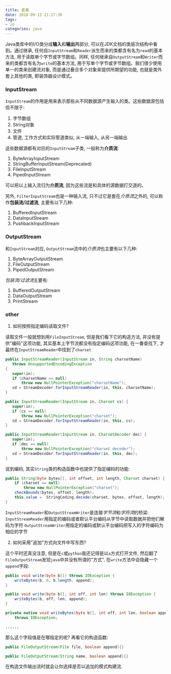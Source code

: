 ```yaml
---
title: 查漏
date: 2018-09-12 21:27:30
tags:
- io
categories: java
---
```


Java类库中的I/O类分成**输入**和**输出**两部分, 可以在JDK文档的类层次结构中看到。通过继承, 任何自`InputStream`和`Reader`派生而来的类都含有名为`read`的基本方法, 用于读取单个字节或字节数组。同样, 任何继承自`OutputStream`和`Writer`而来的类都含有名为`write`的基本方法, 用于写单个字节或字节数组。我们很少使用单一的类来创建流对象, 而是通过叠合多个对象来提供所期望的功能, 也就是类外套上其他的类, 即装饰器设计模式。

<!--more-->

### InputStream

`InputStream`的作用是用来表示那些从不同数据源产生输入的类。这些数据源包括但不限于:
 1. 字节数组
 2. String对象
 3. 文件
 4. 管道, 工作方式和实际管道类似, 从一端输入, 从另一端输出

这些数据源都有对应的`InputStream`子类, 一般称为**介质流**:
 1. ByteArrayInputStream
 2. StringBufferInputStream(Deprecated)
 3. FileInputStream
 4. PipedInputStream

 可以把以上输入流归为**介质流**, 因为这些流是和具体的源数据打交道的。

 另外, `FilterInputStream`也是一种输入流, 只不过它是套在*介质流*之外的, 可以称作**包装流/过滤流**, 主要有以下几种:
 1. BufferedInputStream
 2. DataInputStream
 3. PushbackInputStream


### OutputStream

和`InputStream`对应, `OutputStream`流中的*介质流*也主要有以下几种:
 1. ByteArrayOutputStream
 2. FileOutputStream
 3. PipedOutputStream

*包装流/过滤流*主要有:
 1. BufferedOutputStream
 2. DataOutputStream
 3. PrintStream

 ### other

 1. 如何按照指定编码读取文件?

 读取文件一般就想到用`FileInputStream`, 但是我们看下它的构造方法, 并没有提供"编码"这项功能, 其实基本上字节流都没有指定编码这项功能, 在一番查找下, 才最终在`InputStreamReader`中找到了`charset`
 
 ``` java
public InputStreamReader(InputStream in, String charsetName)
    throws UnsupportedEncodingException
{
    super(in);
    if (charsetName == null)
        throw new NullPointerException("charsetName");
    sd = StreamDecoder.forInputStreamReader(in, this, charsetName);
}

public InputStreamReader(InputStream in, Charset cs) {
    super(in);
    if (cs == null)
        throw new NullPointerException("charset");
    sd = StreamDecoder.forInputStreamReader(in, this, cs);
}

public InputStreamReader(InputStream in, CharsetDecoder dec) {
    super(in);
    if (dec == null)
        throw new NullPointerException("charset decoder");
    sd = StreamDecoder.forInputStreamReader(in, this, dec);
}
```

说到编码, 其实`String`类的构造函数中也提供了指定编码的功能:

``` java
public String(byte bytes[], int offset, int length, Charset charset) {
    if (charset == null)
        throw new NullPointerException("charset");
    checkBounds(bytes, offset, length);
    this.value =  StringCoding.decode(charset, bytes, offset, length);
}
```

`InputStreamReader`和`OutputStreamWriter`是连接*字节流*和*字符流*的桥梁: 
`InputStreamReader`用指定的编码或者默认平台编码从字节中读取数据并把他们解码为字符
`OutputStreamWriter`用指定的编码或默认平台编码把写入的字符编码为相应的字节

2. 如何采用"追加"方式向文件中写东西?

这个平时还真没注意, 但是在`c`或`python`我还记得是以`a`方式打开文件, 然后翻了`FileOutputStream`发现`java`中并没有所谓的"方式", 在`write`方法中会隐藏一个`append`字段:

``` java
public void write(byte b[]) throws IOException {
    writeBytes(b, 0, b.length, append);
}

public void write(byte b[], int off, int len) throws IOException {
    writeBytes(b, off, len, append);
}

private native void writeBytes(byte b[], int off, int len, boolean append)
    throws IOException;

......
```

那么这个字段值是在哪指定的呢? 再看它的构造函数:

``` java
public FileOutputStream(File file, boolean append){}

public FileOutputStream(String name, boolean append){}
```

在构造文件输出流时就会让你选择是否以追加的模式构建流.